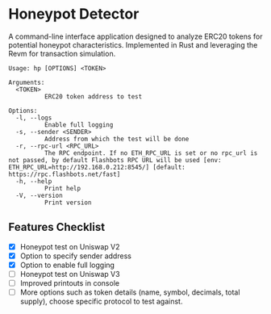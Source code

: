 # Honeypot Detector

A command-line interface application designed to analyze ERC20 tokens for potential honeypot characteristics. Implemented in Rust and leveraging the Revm for transaction simulation.

```
Usage: hp [OPTIONS] <TOKEN>

Arguments:
  <TOKEN>
          ERC20 token address to test

Options:
  -l, --logs
          Enable full logging
  -s, --sender <SENDER>
          Address from which the test will be done
  -r, --rpc-url <RPC_URL>
          The RPC endpoint. If no ETH_RPC_URL is set or no rpc_url is not passed, by default Flashbots RPC URL will be used [env: ETH_RPC_URL=http://192.168.0.212:8545/] [default: https://rpc.flashbots.net/fast]
  -h, --help
          Print help
  -V, --version
          Print version
```



## Features Checklist

- [x] Honeypot test on Uniswap V2
- [x] Option to specify sender address
- [x] Option to enable full logging
- [ ] Honeypot test on Uniswap V3
- [ ] Improved printouts in console
- [ ] More options such as token details (name, symbol, decimals, total supply), choose specific protocol to test against.